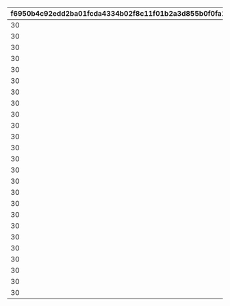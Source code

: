 |f6950b4c92edd2ba01fcda4334b02f8c11f01b2a3d855b0f0fa1549da5463c8f|a1b6df971d99c7508e13bf11eff870abac7a9a5a2806e44bc4e351ad26a73aaa|ddfdc38c6f1757fec3176018d0dc2ef22547962b66e52ff3e796353ca9ba7f38|08acbd84d31ad7d9ebb7c77b76beb720f84eb88ca8e7426c1befbca0da88ef4c|2c50181a8d188389ba7d60bfa210fc4da644296cbe4afdcb091f981949142915|1f92eeeb5ac1b98a9a3a1a9373cad59b54fc3e18ac917d47f5ea728e6525b75a|2d827fea41ec04e9e0250aaa13975e637ffb522dcd9c10825dbdc1e1163d75d0|92b0146dcd37ca7af6ba2f90673dfa220538984c27998b4bfa55f54051a36672|76ef4997d120e92ff0d1d280c9904bb2eec2c4703437c07f7c40feb358ce7682|f5c15b941a98150a11c453402dd442a57a888988ae5eebe5ea640ff6853712c5|b994c7f6ec46251db8d8c36e7664331f928a4d1f9336ceb4f7e5c19ab8a9fc09|b4d9f2802275dcfab20d414e09314166394a2cf59a6460b16e58cc3e3bfc93ea|329d62aacf218c85fc9893c00e8db294fbb2736664e490c4bc4f9863812f367b|2c1ffeaa9e2c333b3fb62dca486cb5c1066c9d5ce04cb53ad6fb91d16906dfa0|4163a3e9ca859295bedea727e141c394a7ec808ed1f6cf25e49f50e80950623c|1f53f8d7cf64e598139ca67028e5e4f6618c151c5a2a6d6a5a1df2d5fc1c704f|
| --- | --- | --- | --- | --- | --- | --- | --- | --- | --- | --- | --- | --- | --- | --- | --- |
|30|1|0|0|0|0|0|8|0|110001|0|0|140000|0|91002|4|
|30|1|0|0|0|0|0|8|0|110002|0|0|140000|0|91002|4|
|30|1|0|0|0|0|0|8|0|110003|0|0|140000|0|91002|4|
|30|1|0|0|0|0|0|8|0|110004|0|0|140000|0|91002|4|
|30|1|0|0|0|0|0|8|0|110005|0|0|140000|0|91002|4|
|30|1|0|0|0|0|0|8|0|120001|0|0|140000|0|91002|4|
|30|1|0|0|0|0|0|8|0|120002|0|0|140000|0|91002|4|
|30|1|0|0|0|0|0|8|0|120003|0|0|140000|0|91002|4|
|30|1|0|0|0|0|0|8|0|120004|0|0|140000|0|91002|4|
|30|1|0|0|0|0|0|8|0|120005|0|0|140000|0|91002|4|
|30|1|0|0|0|0|0|8|0|130001|0|0|140000|0|91002|4|
|30|1|0|0|0|0|0|8|0|130002|0|0|140000|0|91002|4|
|30|1|0|0|0|0|0|8|0|130003|0|0|140000|0|91002|4|
|30|1|0|0|0|0|0|8|0|130004|0|0|140000|0|91002|4|
|30|1|0|0|0|0|0|8|0|130005|0|0|140000|0|91002|4|
|30|1|0|0|0|0|0|8|0|140001|0|0|140000|0|91002|4|
|30|1|0|0|0|0|0|8|0|140002|0|0|140000|0|91002|4|
|30|1|0|0|0|0|0|8|0|140003|0|0|140000|0|91002|4|
|30|1|0|0|0|0|0|8|0|140004|0|0|140000|0|91002|4|
|30|1|0|0|0|0|0|8|0|140005|0|0|140000|0|91002|4|
|30|1|0|0|0|0|0|8|0|150001|0|0|140000|0|91002|4|
|30|1|0|0|0|0|0|8|0|150002|0|0|140000|0|91002|4|
|30|1|0|0|0|0|0|8|0|150003|0|0|140000|0|91002|4|
|30|1|0|0|0|0|0|8|0|150004|0|0|140000|0|91002|4|
|30|1|0|0|0|0|0|8|0|150005|0|0|140000|0|91002|4|
